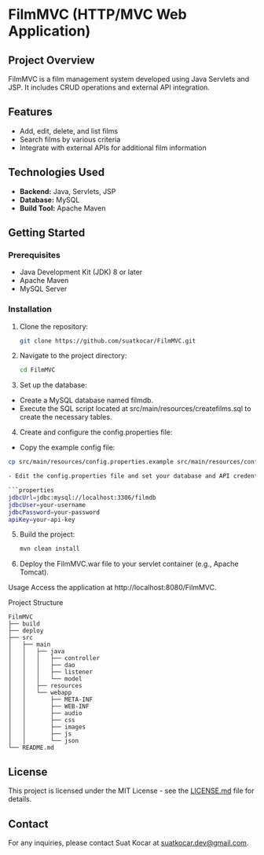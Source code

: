 # FilmMVC (HTTP/MVC Web Application)

## Project Overview
FilmMVC is a film management system developed using Java Servlets and JSP. It includes CRUD operations and external API integration.

## Features
- Add, edit, delete, and list films
- Search films by various criteria
- Integrate with external APIs for additional film information

## Technologies Used
- **Backend:** Java, Servlets, JSP
- **Database:** MySQL
- **Build Tool:** Apache Maven

## Getting Started

### Prerequisites
- Java Development Kit (JDK) 8 or later
- Apache Maven
- MySQL Server

### Installation
1. Clone the repository:

   ```bash
   git clone https://github.com/suatkocar/FilmMVC.git

2. Navigate to the project directory:

   ```bash
   cd FilmMVC

3. Set up the database:
   
- Create a MySQL database named filmdb.
- Execute the SQL script located at src/main/resources/createfilms.sql to create the necessary tables.

4. Create and configure the config.properties file:

- Copy the example config file:

 ```bash
 cp src/main/resources/config.properties.example src/main/resources/config.properties

 - Edit the config.properties file and set your database and API credentials:

```properties
jdbcUrl=jdbc:mysql://localhost:3306/filmdb
jdbcUser=your-username
jdbcPassword=your-password
apiKey=your-api-key
```

5. Build the project:

   ```bash
   mvn clean install

6. Deploy the FilmMVC.war file to your servlet container (e.g., Apache Tomcat).

Usage
Access the application at http://localhost:8080/FilmMVC.

Project Structure

```plaintext
FilmMVC
├── build
├── deploy
├── src
│   ├── main
│   │   ├── java
│   │   │   ├── controller
│   │   │   ├── dao
│   │   │   ├── listener
│   │   │   └── model
│   │   ├── resources
│   │   └── webapp
│   │       ├── META-INF
│   │       ├── WEB-INF
│   │       ├── audio
│   │       ├── css
│   │       ├── images
│   │       ├── js
│   │       └── json
└── README.md
```

## License

This project is licensed under the MIT License - see the [LICENSE.md](LICENSE.md) file for details.

## Contact

For any inquiries, please contact Suat Kocar at suatkocar.dev@gmail.com.

